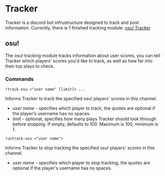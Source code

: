 # Tracker
Tracker is a discord bot infrustructure designed to track and post information.
Currently, there is 1 finished tracking module:
[osu! Tracker](#osu!)

## osu!
The osu! tracking module tracks information about user scores, you can tell Tracker which players&apos; scores you&apos;d like to track, as well as how far into their top plays to check.

### Commands
`!track-osu <"user name" [limit]> ...`

Informs Tracker to track the specified osu! players&apos; scores in this channel.
- *user name* - specifies which player to track, the quotes are optional if the player&apos;s username has no spaces.
- *limit* - optional, specifies how many plays Tracker should look through before stopping. If empty, defaults to 100. Maximum is 100, minimum is 1.

`!untrack-osu <"user name">`

Informs Tracker to stop tracking the specified osu! players&apos; scores in this channel.
- *user name* - specifies which player to stop tracking, the quotes are optional if the player&apos;s username has no spaces.

